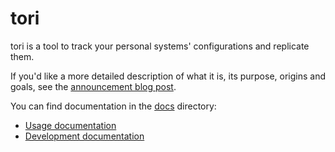 # tori

tori is a tool to track your personal systems' configurations and replicate them.

If you'd like a more detailed description of what it is, its purpose, origins and goals, see the [announcement blog post](https://blog.jutty.dev/posts/introducing-tori.html).

You can find documentation in the [docs](docs) directory:
- [Usage documentation](docs/usage)
- [Development documentation](docs/development)
